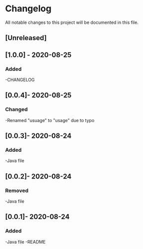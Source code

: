 # Changelog
All notable changes to this project will be documented in this file.

## [Unreleased]

## [1.0.0] - 2020-08-25
### Added
-CHANGELOG

## [0.0.4]- 2020-08-25
### Changed
-Renamed "usuage" to "usage" due to typo

## [0.0.3]- 2020-08-24
### Added
-Java file

## [0.0.2]- 2020-08-24
### Removed
-Java file

## [0.0.1]- 2020-08-24
### Added
-Java file
-README
